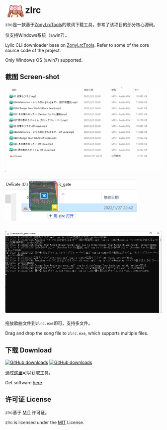# <img src="zlrc.png" width = "64" height = "40" alt="" align="left" /> zlrc
zlrc是一款基于[ZonyLrcTools](https://github.com/jjzhang166/ZonyLrcTools)的歌词下载工具，参考了该项目的部分核心源码。

仅支持Windows系统（≥win7）。

Lylic CLI downloader base on [ZonyLrcTools](https://github.com/jjzhang166/ZonyLrcTools). Refer to some of the core source code of the project.

Only Windows OS (≥win7) supported.

## 截图 Screen-shot

![000](Screen-shot/000.gif)

![002](Screen-shot/002.png)

## ![001](Screen-shot/001.png)

拖放歌曲文件到`zlrc.exe`即可，支持多文件。

Drag and drop the song file to `zlrc.exe`, which supports multiple files.

## 下载 Download

[![GitHub downloads](https://img.shields.io/github/downloads/emako/zlrc/total)](https://github.com/emako/zlrc/releases)
[![GitHub downloads](https://img.shields.io/github/downloads/emako/zlrc/latest/total)](https://github.com/emako/zlrc/releases)

通过[这里](https://github.com/emako/zlrc/releases)可以获取工具。

Get software [here](https://github.com/emako/zlrc/releases).

## 许可证 License

zlrc基于 [MIT](https://github.com/emako/zlrc/blob/main/LICENSE) 许可证。

zlrc is licensed under the [MIT](https://github.com/emako/zlrc/blob/main/LICENSE) License.

